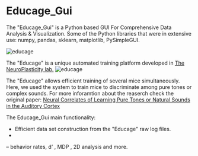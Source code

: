# Educage_Gui
The "Educage_Gui" is a Python based GUI For Comprehensive Data Analysis & Visualization.
Some of the Python libraries that were in extensive use: numpy, pandas, sklearn, matplotlib, PySimpleGUI.


![educage](https://user-images.githubusercontent.com/83977654/125738396-c04dadb0-f1c5-44ee-9a78-c24285c02706.png)



The "Educage" is a unique automated training platform developed in [The NeuroPlasticity lab.](https://elsc.huji.ac.il/people-directory/faculty-members/adi-mizrahi/)
![educage](https://user-images.githubusercontent.com/83977654/125638474-76cc2aa7-50bc-4027-8dd0-14d97fd2bb00.png)

The "Educage" allows efficient training of several mice simultaneously. Here, we used the system to train mice to discriminate among pure tones or complex sounds. For more inforamtion about the reaserch check the original paper: [Neural Correlates of Learning Pure Tones or Natural Sounds in the Auditory Cortex](https://www.frontiersin.org/articles/10.3389/fncir.2019.00082/full)

The Educage_Gui main functionality:
- Efficient data set construction from the "Educage" raw log files.
- 



– behavior rates, d’ , MDP , 2D analysis and more.
